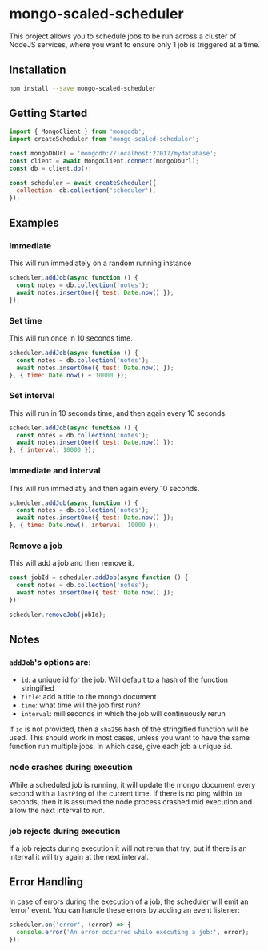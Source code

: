 # mongo-scaled-scheduler

This project allows you to schedule jobs to be run across a cluster of NodeJS services, where you want to ensure only 1 job is triggered at a time.

## Installation
```bash
npm install --save mongo-scaled-scheduler
```

## Getting Started
```javascript
import { MongoClient } from 'mongodb';
import createScheduler from 'mongo-scaled-scheduler';

const mongoDbUrl = 'mongodb://localhost:27017/mydatabase';
const client = await MongoClient.connect(mongoDbUrl);
const db = client.db();

const scheduler = await createScheduler({
  collection: db.collection('scheduler'),
});
```

## Examples
### Immediate
This will run immediately on a random running instance

```javascript
scheduler.addJob(async function () {
  const notes = db.collection('notes');
  await notes.insertOne({ test: Date.now() });
});
```

### Set time
This will run once in 10 seconds time.

```javascript
scheduler.addJob(async function () {
  const notes = db.collection('notes');
  await notes.insertOne({ test: Date.now() });
}, { time: Date.now() + 10000 });
```

### Set interval
This will run in 10 seconds time, and then again every 10 seconds.

```javascript
scheduler.addJob(async function () {
  const notes = db.collection('notes');
  await notes.insertOne({ test: Date.now() });
}, { interval: 10000 });
```

### Immediate and interval
This will run immediatly and then again every 10 seconds.

```javascript
scheduler.addJob(async function () {
  const notes = db.collection('notes');
  await notes.insertOne({ test: Date.now() });
}, { time: Date.now(), interval: 10000 });
```

### Remove a job
This will add a job and then remove it.

```javascript
const jobId = scheduler.addJob(async function () {
  const notes = db.collection('notes');
  await notes.insertOne({ test: Date.now() });
});

scheduler.removeJob(jobId);
```

## Notes
### `addJob`'s options are:
- `id`: a unique id for the job. Will default to a hash of the function stringified
- `title`: add a title to the mongo document
- `time`: what time will the job first run?
- `interval`: milliseconds in which the job will continuously rerun

If `id` is not provided, then a `sha256` hash of the stringified function will be used. This should work in most cases, unless you want to have the same function run multiple jobs. In which case, give each job a unique `id`.

### node crashes during execution
While a scheduled job is running, it will update the mongo document every second with a `lastPing` of the current time. If there is no ping within `10` seconds, then it is assumed the node process crashed mid execution and allow the next interval to run.

### job rejects during execution
If a job rejects during execution it will not rerun that try, but if there is an interval it will try again at the next interval.

## Error Handling

In case of errors during the execution of a job, the scheduler will emit an 'error' event. You can handle these errors by adding an event listener:

```javascript
scheduler.on('error', (error) => {
  console.error('An error occurred while executing a job:', error);
});
```
